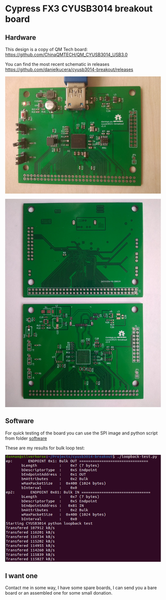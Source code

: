 # Cypress FX3 CYUSB3014 breakout board

## Hardware

This design is a copy of QM Tech board: https://github.com/ChinaQMTECH/QM_CYUSB3014_USB3.0

You can find the most recent schematic in releases https://github.com/danielkucera/cyusb3014-breakout/releases

![assembled-board](img/assembled-board.jpg)

![board](img/board.jpg)

## Software

For quick testing of the board you can use the SPI image and python script from folder [software](/software)

These are my results for bulk loop test:

![test-results](img/loopback-test.png)

## I want one

Contact me in some way, I have some spare boards, I can send you a bare board or an assembled one for some small donation.
